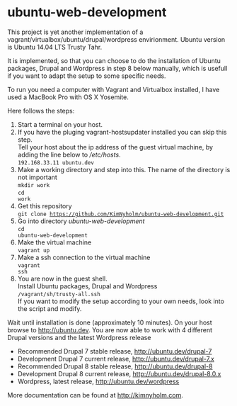# ubuntu-web-development
This project is yet another implementation of a vagrant/virtualbox/ubuntu/drupal/wordpress envirionment. Ubuntu version is Ubuntu 14.04 LTS Trusty Tahr.

It is implemented, so that you can choose to do the installation of Ubuntu packages, Drupal and Wordpress
in step 8 below manually, which is usefull if you want to adapt the setup to some specific needs.

To run you need a computer with Vagrant and Virtualbox installed, I have used a MacBook Pro with OS X Yosemite. 

Here follows the steps:

1. Start a terminal on your host.
2. If you have the pluging vagrant-hostsupdater installed you can skip this step.<br>
Tell your host about the ip address of the guest virtual machine, by adding the line below to */etc/hosts*.<br>
<code>192.168.33.11  ubuntu.dev</code>
3. Make a working directory and step into this. The name of the directory is not important<br>
<code>mkdir work</code><br>
<code>cd work</code>
4. Get this repository<br>
<code>git clone https://github.com/KimNyholm/ubuntu-web-development.git</code>
5. Go into directory *ubuntu-web-development*<br>
<code>cd ubuntu-web-development</code>
6. Make the virtual machine<br>
<code>vagrant up</code>
7. Make a ssh connection to the virtual machine<br>
<code>vagrant ssh</code>
8. You are now in the guest shell.<br>
Install Ubuntu packages, Drupal and Wordpress<br>
<code>/vagrant/sh/trusty-all.ssh</code><br>
If you want to modify the setup according to your own needs, look into the script and modify.

Wait until installation is done (approximately 10 minutes). On your host browse to http://ubuntu.dev. You are now able to work with 4 different Drupal versions and the latest Wordpress release

- Recommended Drupal 7 stable release, http://ubuntu.dev/drupal-7
- Development Drupal 7 current release, http://ubuntu.dev/drupal-7.x
- Recommended Drupal 8 stable release, http://ubuntu.dev/drupal-8
- Development Drupal 8 current release, http://ubuntu.dev/drupal-8.0.x
- Wordpress, latest release, http://ubuntu.dev/wordpress

More documentation can be found at http://kimnyholm.com.
